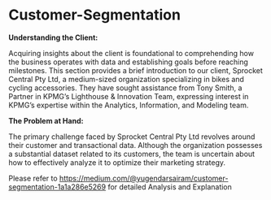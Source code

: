 # Customer-Segmentation

**Understanding the Client:**

Acquiring insights about the client is foundational to comprehending how the business operates with data and establishing goals before reaching milestones. This section provides a brief introduction to our client, Sprocket Central Pty Ltd, a medium-sized organization specializing in bikes and cycling accessories. They have sought assistance from Tony Smith, a Partner in KPMG’s Lighthouse & Innovation Team, expressing interest in KPMG’s expertise within the Analytics, Information, and Modeling team.

**The Problem at Hand:**

The primary challenge faced by Sprocket Central Pty Ltd revolves around their customer and transactional data. Although the organization possesses a substantial dataset related to its customers, the team is uncertain about how to effectively analyze it to optimize their marketing strategy.

Please refer to https://medium.com/@yugendarsairam/customer-segmentation-1a1a286e5269 for detailed Analysis and Explanation
